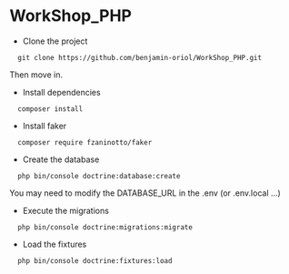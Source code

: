 # WorkShop_PHP
* Clone the project

```
  git clone https://github.com/benjamin-oriol/WorkShop_PHP.git
```
Then move in.

* Install dependencies

```
  composer install
```
* Install faker

```
  composer require fzaninotto/faker
```

* Create the database

```
  php bin/console doctrine:database:create
```
You may need to modify the DATABASE_URL in the .env (or .env.local ...)

* Execute the migrations

```
  php bin/console doctrine:migrations:migrate
```

* Load the fixtures

```
  php bin/console doctrine:fixtures:load
```
